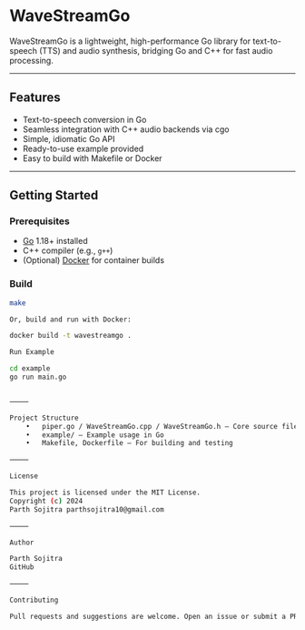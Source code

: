 # WaveStreamGo

WaveStreamGo is a lightweight, high-performance Go library for text-to-speech (TTS) and audio synthesis, bridging Go and C++ for fast audio processing.

---

## Features

- Text-to-speech conversion in Go
- Seamless integration with C++ audio backends via cgo
- Simple, idiomatic Go API
- Ready-to-use example provided
- Easy to build with Makefile or Docker

---

## Getting Started

### Prerequisites

- [Go](https://golang.org/dl/) 1.18+ installed
- C++ compiler (e.g., `g++`)
- (Optional) [Docker](https://www.docker.com/) for container builds

### Build

```bash
make

Or, build and run with Docker:

docker build -t wavestreamgo .

Run Example

cd example
go run main.go


⸻

Project Structure
	•	piper.go / WaveStreamGo.cpp / WaveStreamGo.h — Core source files
	•	example/ — Example usage in Go
	•	Makefile, Dockerfile — For building and testing

⸻

License

This project is licensed under the MIT License.
Copyright (c) 2024
Parth Sojitra parthsojitra10@gmail.com

⸻

Author

Parth Sojitra
GitHub

⸻

Contributing

Pull requests and suggestions are welcome. Open an issue or submit a PR!

